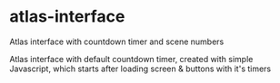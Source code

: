 # atlas-interface
Atlas interface with countdown timer and scene numbers

Atlas interface with default countdown timer, created with simple Javascript, which starts after loading screen & buttons with it's timers
